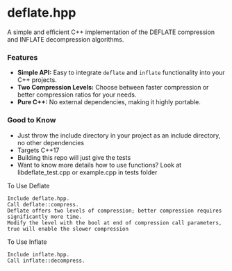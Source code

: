 # deflate.hpp
A simple and efficient C++ implementation of the DEFLATE compression and INFLATE decompression algorithms.


### Features

* **Simple API:** Easy to integrate `deflate` and `inflate` functionality into your C++ projects.
* **Two Compression Levels:** Choose between faster compression or better compression ratios for your needs.
* **Pure C++:** No external dependencies, making it highly portable.

### Good to Know
* Just throw the include directory in your project as an include directory, no other dependencies
* Targets C++17
* Building this repo will just give the tests
* Want to know more details how to use functions? Look at libdeflate_test.cpp or example.cpp in tests folder

To Use Deflate

    Include deflate.hpp.
    Call deflate::compress.
    Deflate offers two levels of compression; better compression requires significantly more time.
    Modify the level with the bool at end of compression call parameters, true will enable the slower compression

To Use Inflate

    Include inflate.hpp.
    Call inflate::decompress.
